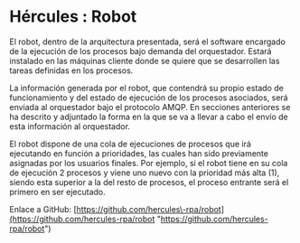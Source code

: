 # Hércules : Robot



El robot, dentro de la arquitectura presentada, será el software encargado de la ejecución de los procesos bajo demanda del orquestador. Estará instalado en las máquinas cliente donde se quiere que se desarrollen las tareas definidas en los procesos. 

La información generada por el robot, que contendrá su propio estado de funcionamiento y del estado de ejecución de los procesos asociados, será enviada al orquestador bajo el protocolo AMQP. En secciones anteriores se ha descrito y adjuntado la forma en la que se va a llevar a cabo el envío de esta información al orquestador. 

El robot dispone de una cola de ejecuciones de procesos que irá ejecutando en función a prioridades, las cuales han sido previamente asignadas por los usuarios finales. Por ejemplo, si el robot tiene en su cola de ejecución 2 procesos y viene uno nuevo con la prioridad más alta (1\), siendo esta superior a la del resto de procesos, el proceso entrante será el primero en ser ejecutado.

  


Enlace a GitHub: [https://github.com/hercules\-rpa/robot](https://github.com/hercules-rpa/robot "https://github.com/hercules-rpa/robot")




